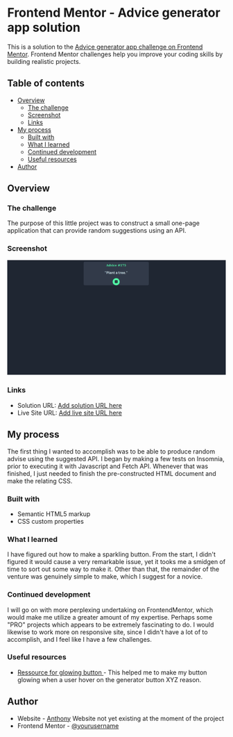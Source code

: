 # Frontend Mentor - Advice generator app solution

This is a solution to the [Advice generator app challenge on Frontend Mentor](https://www.frontendmentor.io/challenges/advice-generator-app-QdUG-13db). Frontend Mentor challenges help you improve your coding skills by building realistic projects.

## Table of contents

- [Overview](#overview)
  - [The challenge](#the-challenge)
  - [Screenshot](#screenshot)
  - [Links](#links)
- [My process](#my-process)
  - [Built with](#built-with)
  - [What I learned](#what-i-learned)
  - [Continued development](#continued-development)
  - [Useful resources](#useful-resources)
- [Author](#author)

## Overview

### The challenge

The purpose of this little project was to construct a small one-page application that can provide random suggestions using an API. 

### Screenshot

![](./project.png)

### Links

- Solution URL: [Add solution URL here](https://your-solution-url.com)
- Live Site URL: [Add live site URL here](https://your-live-site-url.com)

## My process

The first thing I wanted to accomplish was to be able to produce random advise using the suggested API.  I began by making a few tests on Insomnia, prior to executing it with Javascript and Fetch API. Whenever that was finished, I just needed to finish the pre-constructed HTML document and make the relating CSS.
### Built with

- Semantic HTML5 markup
- CSS custom properties

### What I learned

I have figured out how to make a sparkling button. From the start, I didn't figured it would cause a very remarkable issue, yet it tooks me a smidgen of time to sort out some way to make it. Other than that, the remainder of the venture was genuinely simple to make, which I suggest for a novice.


### Continued development

I will go on with more perplexing undertaking on FrontendMentor, which would make me utilize a greater amount of my expertise. Perhaps some "PRO" projects which appears to be extremely fascinating to do. I would likewise to work more on responsive site, since I didn't have a lot of to accomplish, and I feel like I have a few challenges.

### Useful resources

- [Ressource for glowing button ](https://codersblock.com/blog/creating-glow-effects-with-css/) - This helped me to make my button glowing when a user hover on the generator button XYZ reason.

## Author

- Website - [Anthony](https://www.your-site.com) Website not yet existing at the moment of the project
- Frontend Mentor - [@yourusername](https://www.frontendmentor.io/profile/UrbanskiDev)